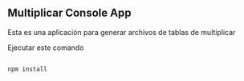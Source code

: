 

## Multiplicar Console App

Esta es una aplicación para generar archivos de tablas de multiplicar

Ejecutar este comando

```

npm install

```